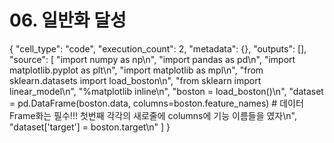# 06. 일반화 달성

{
   "cell_type": "code",
   "execution_count": 2,
   "metadata": {},
   "outputs": [],
   "source": [
    "import numpy as np\n",
    "import pandas as pd\n",
    "import matplotlib.pyplot as plt\n",
    "import matplotlib as mpl\n",
    "from sklearn.datasets import load_boston\n",
    "from sklearn import linear_model\n",
    "%matplotlib inline\n",
    "boston = load_boston()\n",
    "dataset = pd.DataFrame(boston.data, columns=boston.feature_names) # 데이터 Frame화는 필수!!! 첫번째 각각의 새로줄에  columns에 기능 이름들을 였자\n",
    "dataset['target'] = boston.target\n"
   ]
  }
  
